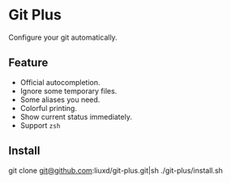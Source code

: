 Git Plus
========

Configure your git automatically.

## Feature
+ Official autocompletion.
+ Ignore some temporary files.
+ Some aliases you need.
+ Colorful printing.
+ Show current status immediately.
+ Support `zsh`

## Install

  git clone git@github.com:liuxd/git-plus.git|sh ./git-plus/install.sh
  
